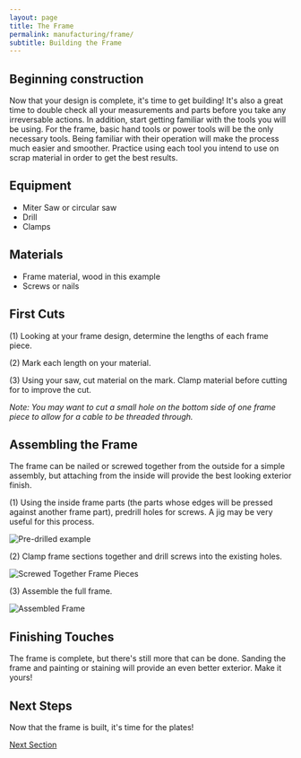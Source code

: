 ```yaml
---
layout: page
title: The Frame
permalink: manufacturing/frame/
subtitle: Building the Frame
---
```


## Beginning construction

Now that your design is complete, it's time to get building! It's also a great
time to double check all your measurements and parts before you take any irreversable
actions. In addition, start getting familiar with the tools you will be using.
For the frame, basic hand tools or power tools will be the only necessary tools.
Being familiar with their operation will make the process much easier and smoother.
Practice using each tool you intend to use on scrap material in order to get the
best results.

## Equipment

  - Miter Saw or circular saw
  - Drill
  - Clamps

## Materials

  - Frame material, wood in this example
  - Screws or nails

## First Cuts

  (1) Looking at your frame design, determine the lengths of each frame piece.

  (2) Mark each length on your material.

  (3) Using your saw, cut material on the mark. Clamp material before cutting for to improve the cut.

  <i>Note: You may want to cut a small hole on the bottom side of one frame piece
  to allow for a cable to be threaded through.</i>

## Assembling the Frame

The frame can be nailed or screwed together from the outside for a simple assembly,
but attaching from the inside will provide the best looking exterior finish.

  (1) Using the inside frame parts (the parts whose edges will be pressed against
    another frame part), predrill holes for screws. A jig may be very useful for this process.

  ![Pre-drilled example](../../assets/img/IMG_20160808_195006.jpg)

  (2) Clamp frame sections together and drill screws into the existing holes.

  ![Screwed Together Frame Pieces](../../assets/img/IMG_20160808_195012.jpg)

  (3) Assemble the full frame.

  ![Assembled Frame](../../assets/img/IMG_20160808_195033.jpg)

## Finishing Touches

The frame is complete, but there's still more that can be done. Sanding the frame
and painting or staining will provide an even better exterior. Make it yours!

## Next Steps

Now that the frame is built, it's time for the plates!

[Next Section](../../manufacturing/plates)
